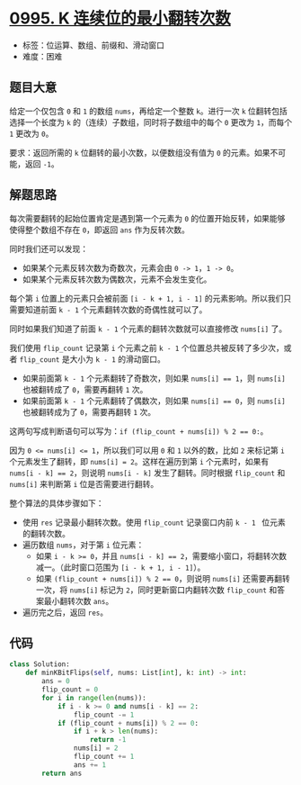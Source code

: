 # [0995. K 连续位的最小翻转次数](https://leetcode.cn/problems/minimum-number-of-k-consecutive-bit-flips/)

- 标签：位运算、数组、前缀和、滑动窗口
- 难度：困难

## 题目大意

给定一个仅包含 `0` 和 `1` 的数组 `nums`，再给定一个整数 `k`。进行一次 `k` 位翻转包括选择一个长度为 `k` 的（连续）子数组，同时将子数组中的每个 `0` 更改为 `1`，而每个 `1` 更改为 `0`。

要求：返回所需的 `k` 位翻转的最小次数，以便数组没有值为 `0` 的元素。如果不可能，返回 `-1`。

## 解题思路

每次需要翻转的起始位置肯定是遇到第一个元素为 `0` 的位置开始反转，如果能够使得整个数组不存在 `0`，即返回 `ans` 作为反转次数。

同时我们还可以发现：

- 如果某个元素反转次数为奇数次，元素会由 `0 -> 1`，`1 -> 0`。
- 如果某个元素反转次数为偶数次，元素不会发生变化。

每个第 `i` 位置上的元素只会被前面 `[i - k + 1, i - 1]` 的元素影响。所以我们只需要知道前面 `k - 1` 个元素翻转次数的奇偶性就可以了。

同时如果我们知道了前面 `k - 1` 个元素的翻转次数就可以直接修改 `nums[i]` 了。

我们使用 `flip_count` 记录第 `i` 个元素之前 `k - 1` 个位置总共被反转了多少次，或者 `flip_count` 是大小为 `k - 1` 的滑动窗口。

- 如果前面第 `k - 1` 个元素翻转了奇数次，则如果 `nums[i] == 1`，则 `nums[i]` 也被翻转成了 `0`，需要再翻转 `1` 次。
- 如果前面第 `k - 1` 个元素翻转了偶数次，则如果 `nums[i] == 0`，则 `nums[i]` 也被翻转成为了 `0`，需要再翻转 `1` 次。

这两句写成判断语句可以写为：`if (flip_count + nums[i]) % 2 == 0:`。

因为 `0 <= nums[i] <= 1`，所以我们可以用 `0` 和 `1` 以外的数，比如 `2` 来标记第 `i` 个元素发生了翻转，即 `nums[i] = 2`。这样在遍历到第 `i` 个元素时，如果有 `nums[i - k] == 2`，则说明 `nums[i - k]` 发生了翻转。同时根据 `flip_count` 和 `nums[i]` 来判断第 `i` 位是否需要进行翻转。

整个算法的具体步骤如下：

- 使用 `res` 记录最小翻转次数。使用 `flip_count` 记录窗口内前 `k - 1 ` 位元素的翻转次数。
- 遍历数组 `nums`，对于第 `i` 位元素：
  - 如果 `i - k >= 0`，并且 `nums[i - k] == 2`，需要缩小窗口，将翻转次数减一。（此时窗口范围为 `[i - k + 1, i - 1]`）。
  - 如果 `(flip_count + nums[i]) % 2 == 0`，则说明 `nums[i]` 还需要再翻转一次，将 `nums[i]` 标记为 `2`，同时更新窗口内翻转次数 `flip_count` 和答案最小翻转次数 `ans`。
- 遍历完之后，返回 `res`。

## 代码

```Python
class Solution:
    def minKBitFlips(self, nums: List[int], k: int) -> int:
        ans = 0
        flip_count = 0
        for i in range(len(nums)):
            if i - k >= 0 and nums[i - k] == 2:
                flip_count -= 1
            if (flip_count + nums[i]) % 2 == 0:
                if i + k > len(nums):
                    return -1
                nums[i] = 2
                flip_count += 1
                ans += 1
        return ans
```

